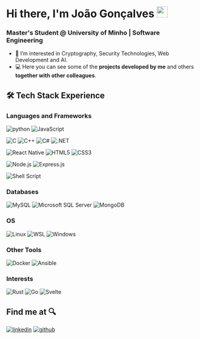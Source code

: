 <!---

- 💞️ I’m looking to collaborate on ...
- 📫 How to reach me ...

joaoestgon/joaoestgon is a ✨ special ✨ repository because its `README.md` (this file) appears on your GitHub profile.
You can click the Preview link to take a look at your changes.
--->

# Hi there, I'm João Gonçalves <img src="https://media.giphy.com/media/hvRJCLFzcasrR4ia7z/giphy.gif" width="29px" height="29px">


### Master's Student @ University of Minho | Software Engineering

- 🔭 I’m interested in Cryptography, Security Technologies, Web Development and AI.
- :computer: Here you can see some of the **projects developed by me** and others **together with other colleagues**.  

<!---

### :fire: My Stats :

[![Top Langs](https://github-readme-stats.vercel.app/api/top-langs/?username=joaoestgon&layout=compact&theme=vision-friendly-dark)](https://github.com/anuraghazra/github-readme-stats)

--->

## 🛠️ Tech Stack Experience
  
### Languages and Frameworks

![python](https://img.shields.io/badge/Python-3776AB?style=for-the-badge&logo=python&logoColor=white)
![JavaScript](https://img.shields.io/badge/JavaScript-F7DF1E?style=for-the-badge&logo=javascript&logoColor=black)

![C](https://img.shields.io/badge/C-00599C?style=for-the-badge&logo=c&logoColor=white)
![C++](https://img.shields.io/badge/C%2B%2B-00599C?style=for-the-badge&logo=c%2B%2B&logoColor=white)
![C#](https://img.shields.io/badge/C%23-blueviolet?style=for-the-badge&logo=c-sharp&logoColor=white)
![.NET](https://img.shields.io/badge/-.NET-blueviolet?style=for-the-badge&logo=dotnet&logoColor=white)

![React Native](https://img.shields.io/badge/React_Native-20232A?style=for-the-badge&logo=react&logoColor=61DAFB)
![HTML5](https://img.shields.io/badge/HTML5-E34F26?style=for-the-badge&logo=html5&logoColor=white)
![CSS3](https://img.shields.io/badge/CSS3-1572B6?style=for-the-badge&logo=css3&logoColor=white)

![Node.js](https://img.shields.io/badge/Node.js-339933?style=for-the-badge&logo=nodedotjs&logoColor=white)
![Express.js](https://img.shields.io/badge/Express.js-000000?style=for-the-badge&logo=express&logoColor=white)

![Shell Script](https://img.shields.io/badge/Shell_Script-121011?style=for-the-badge&logo=gnu-bash&logoColor=white)

### Databases

![MySQL](https://img.shields.io/badge/MySQL-005C84?style=for-the-badge&logo=mysql&logoColor=white)
![Microsoft SQL Server](https://img.shields.io/badge/Microsoft%20SQL%20Server-CC2927?style=for-the-badge&logo=microsoft%20sql%20server&logoColor=white)
![MongoDB](https://img.shields.io/badge/MongoDB-47A248?style=for-the-badge&logo=mongodb&logoColor=white)

### OS

![Linux](https://img.shields.io/badge/Linux-FCC624?style=for-the-badge&logo=linux&logoColor=black)
![WSL](https://img.shields.io/badge/WSL-4D4D4D?style=for-the-badge&logo=gnubash&logoColor=white)
![Windows](https://img.shields.io/badge/Windows-0078D6?style=for-the-badge&logo=windows&logoColor=white)

### Other Tools
![Docker](https://img.shields.io/badge/-docker-blue?style=for-the-badge&logo=docker&logoColor=white)
![Ansible](https://img.shields.io/badge/Ansible-000000?style=for-the-badge&logo=ansible&logoColor=white)

### Interests
![Rust](https://img.shields.io/badge/Rust-000000?style=for-the-badge&logo=rust&logoColor=white)
![Go](https://img.shields.io/badge/Go-00ADD8?style=for-the-badge&logo=go&logoColor=white)
![Svelte](https://img.shields.io/badge/Svelte-FF3E00?style=for-the-badge&logo=svelte&logoColor=white)

## Find me at :mag:
[![linkedin](https://img.shields.io/badge/LinkedIn-0077B5?style=for-the-badge&logo=LinkedIn&logoColor=white)](https://www.linkedin.com/in/joao-goncalves-pdm/)
[![github](https://img.shields.io/badge/GitHub-000000?style=for-the-badge&logo=GitHub&logoColor=white)](https://github.com/joaoestgon)
